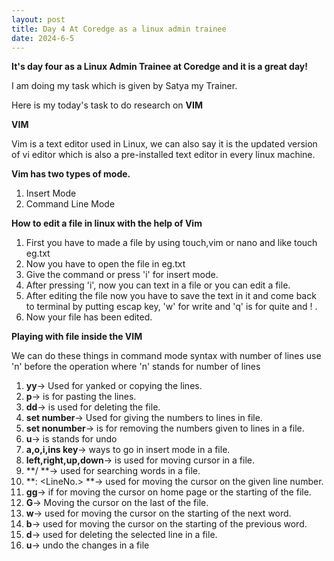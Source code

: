 ```yaml
---
layout: post
title: Day 4 At Coredge as a linux admin trainee
date: 2024-6-5
---
```


**It's day four as a Linux Admin Trainee at Coredge and it is a great day!**

I am doing my task which is given by Satya my Trainer.

Here is  my today's task to do research on **VIM**

**VIM**

Vim is a text editor used in Linux, we can also say it is the updated
version of vi editor which is also a pre-installed text editor in every
linux machine.

**Vim has two types of mode.**

1. Insert Mode
2. Command Line Mode

**How to edit a file in linux with the help of Vim**

1. First you have to made a file by using touch,vim or nano and <filename> like touch eg.txt
2. Now you have to open the file in eg.txt
3. Give the command or press 'i' for insert mode.
4. After pressing 'i', now you can text in a file or you can edit a file.
5. After editing the file now you have to save the text in it and come back to terminal by putting
   escap key, 'w' for write and 'q' is for quite and ! .
6. Now your file has been edited.

**Playing with file inside the VIM**

We can do these things in command mode
syntax with number of lines use 'n' before the operation where 'n' stands for number of lines
1. **yy**-> Used for yanked or copying the lines.
2. **p**-> is for pasting the lines.
3. **dd**-> is used for deleting the file.
4. **set number**-> Used for giving the numbers to lines in file.
5. **set nonumber**-> is for removing the numbers given to lines in a file.
6. **u**-> is stands for undo
7. **a,o,i,ins key**-> ways to go in insert mode in a file.
8. **left,right,up,down**-> is used for moving cursor in a file.
9. **/ <word> **-> used for searching words in a file.
10. **: <LineNo.> **-> used for moving the cursor on the given line number.
11. **gg**-> if for moving the cursor on home page or the starting of the file.
12. **G**-> Moving the cursor on the last of the file.
13. **w**-> used for moving the cursor on the starting of the next word.
14. **b**-> used for moving the cursor on the starting of the previous word.
15. **d**-> used for deleting the selected line in a file.
16. **u**-> undo the changes in a file
